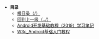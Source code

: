 * **目录**
  * [根目录（/）](/README)
  * [回到上一级（../）](/README.md)
  * [Android开发基础教程（2019）学习笔记](/study/Android/Android开发基础教程（2019）学习笔记)
  * [W3c_Android基础入门教程](/study/Android/W3c_Android基础入门教程)
